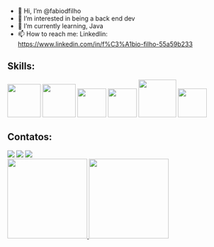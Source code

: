 - 👋 Hi, I’m @fabiodfilho
- 👀 I’m interested in being a back end dev
- 🌱 I’m currently learning, Java 
- 📫 How to reach me: Linkedlin: https://www.linkedin.com/in/f%C3%A1bio-filho-55a59b233

## Skills:
 <img src="https://cdn.jsdelivr.net/gh/devicons/devicon/icons/mysql/mysql-plain-wordmark.svg" width="75" height="75"/> <img src="https://cdn.jsdelivr.net/gh/devicons/devicon/icons/java/java-plain-wordmark.svg" width="75" height="75"/> <img src="https://cdn.jsdelivr.net/gh/devicons/devicon/icons/python/python-plain-wordmark.svg" width="65" height="65"/> <img src="https://cdn.jsdelivr.net/gh/devicons/devicon/icons/javascript/javascript-plain.svg" width="65" height="65"/> <img src="https://cdn.jsdelivr.net/gh/devicons/devicon/icons/amazonwebservices/amazonwebservices-plain-wordmark.svg" width="85" height="85"/> <img src="https://cdn.jsdelivr.net/gh/devicons/devicon/icons/canva/canva-original.svg" width="65" height="65"/>
          
## Contatos:

<div>
<a href="https://www.instagram.com/fabiodfilho/" target="_blank"><img loading="lazy" src="https://img.shields.io/badge/-Instagram-%23E4405F?style=for-the-badge&logo=instagram&logoColor=white" target="_blank"></a>
<a href = "mailto:fabiojosedantasfilho@gmail.com"><img loading="lazy" src="https://img.shields.io/badge/Gmail-D14836?style=for-the-badge&logo=gmail&logoColor=white" target="_blank"></a>
<a href="https://www.linkedin.com/in/f%C3%A1bio-filho-55a59b233/" target="_blank"><img loading="lazy" src="https://img.shields.io/badge/-LinkedIn-%230077B5?style=for-the-badge&logo=linkedin&logoColor=white" target="_blank"></a>   
</div>          
          
<div>
<a href="https://github.com/fabiodfilho">
<img loading="lazy" height="180em" src="https://github-readme-stats.vercel.app/api/top-langs/?username=fabiodfilho&layout=compact&langs_count=7&theme=dracula"/>
<img loading="lazy" height="180em" src="https://github-readme-stats.vercel.app/api?username=fabiodfilho&show_icons=true&theme=dracula&include_all_commits=true&count_private=true"/>
</div>                  
          
          

          
          
          
          
          
          
          


